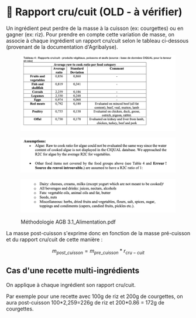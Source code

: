 # 🍚 Rapport cru/cuit (OLD - à vérifier)

Un ingrédient peut perdre de la masse à la cuisson (ex: courgettes) ou en gagner (ex: riz). Pour prendre en compte cette variation de masse, on associe à chaque ingrédient un rapport cru/cuit selon le tableau ci-dessous (provenant de la documentation d'Agribalyse).

<figure><img src="../../.gitbook/assets/image (3) (3).png" alt=""><figcaption></figcaption></figure>

<figure><img src="../../.gitbook/assets/Screenshot 2023-01-19 at 23.40.38.png" alt=""><figcaption></figcaption></figure>

<figure><img src="../../.gitbook/assets/Screenshot 2023-01-19 at 23.40.43.png" alt=""><figcaption><p>Méthodologie AGB 3.1_Alimentation.pdf</p></figcaption></figure>

La masse post-cuisson s'exprime donc en fonction de la masse pré-cuisson et du rapport cru/cuit de cette manière :

$$
m_{post\_cuisson} = m_{pre\_cuisson} * r_{cru-cuit}
$$

## Cas d'une recette multi-ingrédients

On applique à chaque ingrédient son rapport cru/cuit.

Par exemple pour une recette avec 100g de riz et 200g de courgettes, on aura post-cuisson 100\*2,259=226g de riz et 200\*0.86 = 172g de courgettes.
